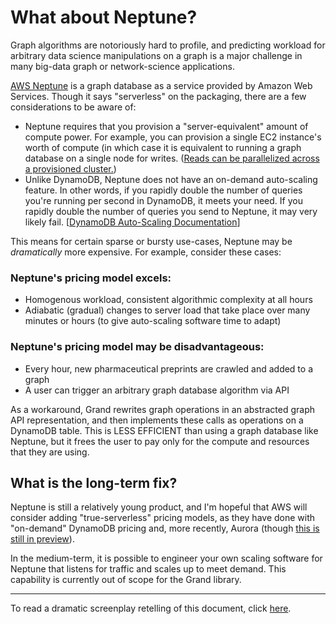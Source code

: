 # What about Neptune?

Graph algorithms are notoriously hard to profile, and predicting workload for arbitrary data science manipulations on a graph is a major challenge in many big-data graph or network-science applications.

[AWS Neptune](https://aws.amazon.com/neptune/getting-started/) is a graph database as a service provided by Amazon Web Services. Though it says "serverless" on the packaging, there are a few considerations to be aware of:

* Neptune requires that you provision a "server-equivalent" amount of compute power. For example, you can provision a single EC2 instance's worth of compute (in which case it is equivalent to running a graph database on a single node for writes. ([Reads can be parallelized across a provisioned cluster.](https://docs.aws.amazon.com/neptune/latest/userguide/intro.html))
* Unlike DynamoDB, Neptune does not have an on-demand auto-scaling feature. In other words, if you rapidly double the number of queries you're running per second in DynamoDB, it meets your need. If you rapidly double the number of queries you send to Neptune, it may very likely fail. [[DynamoDB Auto-Scaling Documentation](https://docs.aws.amazon.com/amazondynamodb/latest/developerguide/AutoScaling.html)]

This means for certain sparse or bursty use-cases, Neptune may be _dramatically_ more expensive. For example, consider these cases:

### Neptune's pricing model excels:

* Homogenous workload, consistent algorithmic complexity at all hours 
* Adiabatic (gradual) changes to server load that take place over many minutes or hours (to give auto-scaling software time to adapt)

### Neptune's pricing model may be disadvantageous:
* Every hour, new pharmaceutical preprints are crawled and added to a graph
* A user can trigger an arbitrary graph database algorithm via API

As a workaround, Grand rewrites graph operations in an abstracted graph API representation, and then implements these calls as operations on a DynamoDB table. This is LESS EFFICIENT than using a graph database like Neptune, but it frees the user to pay only for the compute and resources that they are using.

## What is the long-term fix?

Neptune is still a relatively young product, and I'm hopeful that AWS will consider adding "true-serverless" pricing models, as they have done with "on-demand" DynamoDB pricing and, more recently, Aurora (though [this is still in preview](https://pages.awscloud.com/AmazonAuroraServerlessv2Preview.html)).

In the medium-term, it is possible to engineer your own scaling software for Neptune that listens for traffic and scales up to meet demand. This capability is currently out of scope for the Grand library.

---

To read a dramatic screenplay retelling of this document, click [here](What-About-Neptune-Dramatic-Retelling.md).
